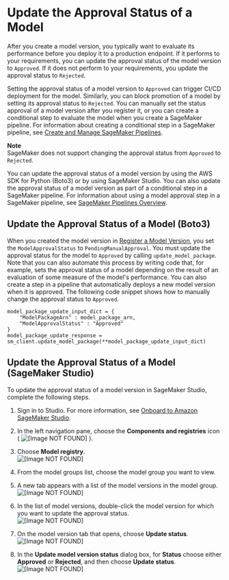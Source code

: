 # Update the Approval Status of a Model<a name="model-registry-approve"></a>

After you create a model version, you typically want to evaluate its performance before you deploy it to a production endpoint\. If it performs to your requirements, you can update the approval status of the model version to `Approved`\. If it does not perform to your requirements, you update the approval status to `Rejected`\.

Setting the approval status of a model version to `Approved` can trigger CI/CD deployment for the model\. Similarly, you can block promotion of a model by setting its approval status to `Rejected`\. You can manually set the status approval of a model version after you register it, or you can create a conditional step to evaluate the model when you create a SageMaker pipeline\. For information about creating a conditional step in a SageMaker pipeline, see [Create and Manage SageMaker Pipelines](pipelines-build.md)\.

**Note**  
SageMaker does not support changing the approval status from `Approved` to `Rejected`\.

You can update the approval status of a model version by using the AWS SDK for Python \(Boto3\) or by using SageMaker Studio\. You can also update the approval status of a model version as part of a conditional step in a SageMaker pipeline\. For information about using a model approval step in a SageMaker pipeline, see [SageMaker Pipelines Overview](pipelines-sdk.md)\.

## Update the Approval Status of a Model \(Boto3\)<a name="model-registry-approve-api"></a>

When you created the model version in [Register a Model Version](model-registry-version.md), you set the `ModelApprovalStatus` to `PendingManualApproval`\. You must update the approval status for the model to `Approved` by calling `update_model_package`\. Note that you can also automate this process by writing code that, for example, sets the approval status of a model depending on the result of an evaluation of some measure of the model's performance\. You can also create a step in a pipeline that automatically deploys a new model version when it is approved\. The following code snippet shows how to manually change the approval status to `Approved`\.

```
model_package_update_input_dict = {
    "ModelPackageArn" : model_package_arn,
    "ModelApprovalStatus" : "Approved"
}
model_package_update_response = sm_client.update_model_package(**model_package_update_input_dict)
```

## Update the Approval Status of a Model \(SageMaker Studio\)<a name="model-registry-approve-studio"></a>

To update the approval status of a model version in SageMaker Studio, complete the following steps\.

1. Sign in to Studio\. For more information, see [Onboard to Amazon SageMaker Studio](gs-studio-onboard.md)\.

1. In the left navigation pane, choose the **Components and registries** icon \( ![\[Image NOT FOUND\]](http://docs.aws.amazon.com/sagemaker/latest/dg/images/icons/Components_registries.png) \)\.

1. Choose **Model registry**\.  
![\[Image NOT FOUND\]](http://docs.aws.amazon.com/sagemaker/latest/dg/images/model_registry/model-registry.png)

1. From the model groups list, choose the model group you want to view\.

1. A new tab appears with a list of the model versions in the model group\.  
![\[Image NOT FOUND\]](http://docs.aws.amazon.com/sagemaker/latest/dg/images/model_registry/model-versions.png)

1. In the list of model versions, double\-click the model version for which you want to update the approval status\.  
![\[Image NOT FOUND\]](http://docs.aws.amazon.com/sagemaker/latest/dg/images/model_registry/model-versions.png)

1. On the model version tab that opens, choose **Update status**\.  
![\[Image NOT FOUND\]](http://docs.aws.amazon.com/sagemaker/latest/dg/images/model_registry/update-model-status.png)

1. In the **Update model version status** dialog box, for **Status** choose either **Approved** or **Rejected**, and then choose **Update status**\.  
![\[Image NOT FOUND\]](http://docs.aws.amazon.com/sagemaker/latest/dg/images/model_registry/approve-model.png)
